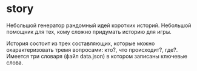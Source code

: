 # story
 
Небольшой генератор рандомный идей коротких историй. Небольшой помощник для тех, кому сложно придумать историю для игры.

История состоит из трех составляющих, которые можно охарактеризовать тремя вопросами: кто?, что происходит?, где?. Имеется три словаря (файл data.json) в котором записаны ключевые слова.
